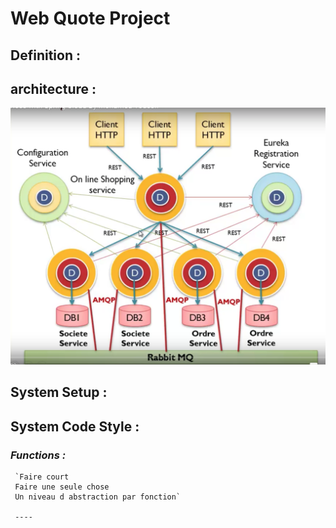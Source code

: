 # Web Quote Project

## Definition :

## architecture : 
![](img.png)


## System Setup :

## System Code Style :

### *Functions :*
     `Faire court 
     Faire une seule chose
     Un niveau d abstraction par fonction`
 
     ----

